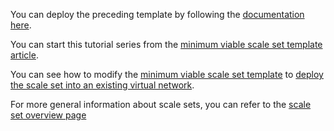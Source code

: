 You can deploy the preceding template by following the [documentation here](/documentation/articles/resource-group-template-deploy/).

You can start this tutorial series from the [minimum viable scale set template article](/documentation/articles/virtual-machine-scale-sets-mvss-start/).

You can see how to modify the [minimum viable scale set template](/documentation/articles/virtual-machine-scale-sets-mvss-start/) to [deploy the scale set into an existing virtual network](/documentation/articles/virtual-machine-scale-sets-mvss-existing-vnet/).

For more general information about scale sets, you can refer to the [scale set overview page](/documentation/articles/virtual-machine-scale-sets-overview/)